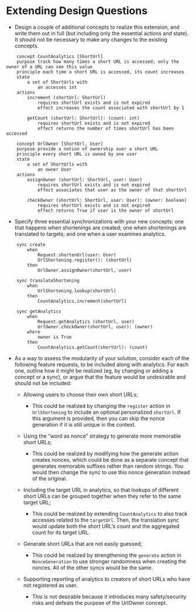 # Extending Design Questions

- Design a couple of additional concepts to realize this extension, and write them out in full (but including only the essential actions and state). It should not be necessary to make any changes to the existing concepts.

```
    concept CountAnalytics [ShortUrl]
    purpose track how many times a short URL is accessed; only the owner of a URL can see this value
    principle each time a short URL is accessed, its count increases
    state
        a set of ShortUrls with
            an accesses int
    actions
        increment (shortUrl: ShortUrl)
            requires shortUrl exists and is not expired
            effect increases the count associated with shortUrl by 1

        getCount (shortUrl: ShortUrl): (count: int)
            requires shortUrl exists and is not expired
            effect returns the number of times shortUrl has been accessed

```

```
    concept UrlOwner [ShortUrl, User]
    purpose provide a notion of ownership over a short URL
    principle every short URL is owned by one user
    state
        a set of ShortUrls with
            an owner User
    actions
        assignOwner (shortUrl: ShortUrl, user: User)
            requires shortUrl exists and is not expired
            effect associates that user as the owner of that shortUrl

        checkOwner (shortUrl: ShortUrl, user: User): (owner: boolean)
            requires shortUrl exists and is not expired
            effect returns True if user is the owner of shortUrl
```

- Specify three essential synchronizations with your new concepts: one that happens when shortenings are created; one when shortenings are translated to targets; and one when a user examines analytics.

```
    sync create
        when
            Request.shortenUrl(user: User)
            UrlShortening.register(): (shortUrl)
        then
            UrlOwner.assignOwner(shortUrl, user)
```

```
    sync translateShortening
        when
            UrlShortening.lookup(shortUrl)
        then
            CountAnalytics.increment(shortUrl)
```

```
    sync getAnalytics
        when
            Request.getAnalytics (shortUrl, user)
            UrlOwner.checkOwner(shortUrl, user): (owner)
        where
            owner is True
        then
            CountAnalytics.getCount(shortUrl): (count)

```

- As a way to assess the modularity of your solution, consider each of the following feature requests, to be included along with analytics. For each one, outline how it might be realized (eg, by changing or adding a concept or a sync), or argue that the feature would be undesirable and should not be included:

  - Allowing users to choose their own short URLs;

    - This could be realized by changing the `register` action in `UrlShortening` to include an optional personalized `shortUrl`. If this argument is provided, then you can skip the nonce generation if it is still unique in the context.

  - Using the “word as nonce” strategy to generate more memorable short URLs;

    - This could be realized by modifying how the generate action creates nonces, which could be done as a separate concept that generates memorable suffixes rather than random strings. You would then change the sync to use this nonce generation instead of the original.

  - Including the target URL in analytics, so that lookups of different short URLs can be grouped together when they refer to the same target URL;

    - This could be realized by extending `CountAnalytics` to also track accesses related to the `targetUrl`. Then, the translation sync would update both the short URL’s count and the aggregated count for its target URL.

  - Generate short URLs that are not easily guessed;

    - This could be realized by strengthening the `generate` action in `NonceGeneration` to use stronger randomness when creating the nonces. All of the other syncs would be the same.

  - Supporting reporting of analytics to creators of short URLs who have not registered as user.
    - This is not desirable because it introduces many safety/security risks and defeats the purpose of the UrlOwner concept.
